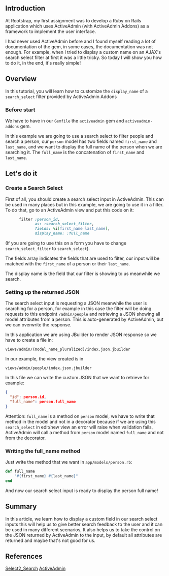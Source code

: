 
## Introduction

At Rootstrap, my first assignment was to develop a Ruby on Rails application which uses ActiveAdmin (with ActiveAdmin Addons) as a framework to implement the user interface.

I had never used ActiveAdmin before and I found myself reading a lot of documentation of the gem, in some cases, the documentation was not enough. For example, when I tried to display a custom name on an AJAX's search select filter at first it was a little tricky. So today I will show you how to do it, in the end, it's really simple!

## Overview

In this tutorial, you will learn how to customize the `display_name` of a `search_select` filter provided by ActiveAdmin Addons

### Before start

We have to have in our `Gemfile` the `activeadmin` gem and `activeadmin-addons` gem.

In this example we are going to use a search select to filter people and search a person, our `person` model has two fields named `first_name` and `last_name`, and we want to display the full name of the person when we are searching it. The `full_name` is the concatenation of `first_name` and `last_name`.

## Let's do it

### Create a Search Select

First of all, you should create a search select input in ActiveAdmin. This can be used in many places but in this example, we are going to use it in a filter. To do that, go to an ActiveAdmin view and put this code on it:

```ruby
      filter :person_id,
             as: :search_select_filter,
             fields: %i[first_name last_name],
             display_name: :full_name
```

(If you are going to use this on a form you have to change `search_select_filter` to `search_select`).

The fields array indicates the fields that are used to filter, our input will be matched with the `first_name` of a person or their `last_name`.

The display name is the field that our filter is showing to us meanwhile we search.

### Setting up the returned JSON

The search select input is requesting a JSON meanwhile the user is searching for a person, for example in this case the filter will be doing requests to this endpoint `/admin/people` and retrieving a JSON showing all model attributes from a person. This is auto-generated by ActiveAdmin, but we can overwrite the response.

In this application we are using JBuilder to render JSON response so
we have to create a file in:

 `views/admin/(model_name_pluralized)/index.json.jbuilder`

In our example, the view created is in 

`views/admin/people/index.json.jbuilder `

In this file we can write the custom JSON that we want to retrieve for example:

```json
{
  "id": person.id,
  "full_name": person.full_name
}
```

Attention: `full_name` is a method on `person` model, we have to write that method in the model and not in a decorator because if we are using this `search_select` in edit/new view an error will raise when validation fails, ActiveAdmin will call a method from `person` model named `full_name` and not from the decorator.

### Writing the full_name method

Just write the method that we want in `app/models/person.rb`:

```ruby
def full_name
    "#{first_name} #{last_name}"
end
```
And now our search select input is ready to display the person full name!

## Summary

In this article, we learn how to display a custom field in our search select inputs this will help us to give better search feedback to the user and it can be used in many different scenarios, It also helps us to take the control on the JSON returned by ActiveAdmin to the input, by default all attributes are returned and maybe that's not good for us.

## References

[Select2_Search](https://github.com/platanus/activeadmin_addons/blob/master/docs/select2_search.md)
[ActiveAdmin](https://github.com/activeadmin/activeadmin/)
